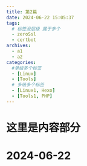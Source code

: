 ```yaml
---
title: 第2篇
date: 2024-06-22 15:05:37
tags: 
  # 标签没层级 属于多个
  - zeroSsl
  - certbot
archives:
  - a1
  - a2
categories:
  #单级多个标签
  - [Linux]
  - [Tools]
  # 多级多个标签
  - [Linux1, Hexo]
  - [Tools1, PHP]
---
```


# 这里是内容部分

# 2024-06-22
